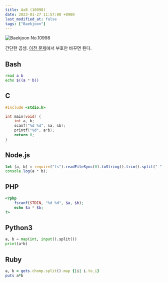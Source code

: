 ```yaml
---
title: AxB (10998)
date: 2023-01-27 11:57:00 +0900
last_modified_at: false
tags: ["Baekjoon"]
---
```


![Baekjoon No.10998](https://cdn.jsdelivr.net/gh/kimzuni/cdn/blog/baekjoon-10998.png)

간단한 곱셈.
[이전 문제](/posts/baekjoon-1001/)에서 부호만 바꾸면 된다.

## Bash

```bash
read a b
echo $((a * b))
```

## C

```c
#include <stdio.h>

int main(void) {
	int a, b;
	scanf("%d %d", &a, &b);
	printf("%d", a*b);
	return 0;
}
```

## Node.js

```javascript
let [a, b] = require("fs").readFileSync(0).toString().trim().split(" ").map(Number);
console.log(a * b);
```

## PHP

```php
<?php
	fscanf(STDIN, "%d %d", $a, $b);
	echo $a * $b;
?>
```

## Python3

```python
a, b = map(int, input().split())
print(a*b)
```

## Ruby

```ruby
a, b = gets.chomp.split().map {|i| i.to_i}
puts a*b
```
